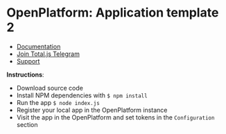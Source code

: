 # OpenPlatform: Application template 2

- [Documentation](https://docs.totaljs.com/openplatform/)
- [Join Total.js Telegram](https://t.me/totaljs)
- [Support](https://www.totaljs.com/support/)

__Instructions__:

- Download source code
- Install NPM dependencies with `$ npm install`
- Run the app `$ node index.js`
- Register your local app in the OpenPlatform instance
- Visit the app in the OpenPlatform and set tokens in the `Configuration` section

[license-image]: https://img.shields.io/badge/license-MIT-blue.svg?style=flat
[license-url]: license.txt
